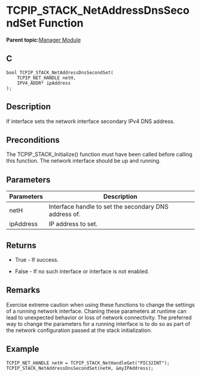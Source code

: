 # TCPIP\_STACK\_NetAddressDnsSecondSet Function

**Parent topic:**[Manager Module](GUID-B37C4F4C-DC2D-48D9-9909-AACBA987B57A.md)

## C

```
bool TCPIP_STACK_NetAddressDnsSecondSet(
    TCPIP_NET_HANDLE netH, 
    IPV4_ADDR* ipAddress
);
```

## Description

If interface sets the network interface secondary IPv4 DNS address.

## Preconditions

The TCPIP\_STACK\_Initialize\(\) function must have been called before calling this function. The network interface should be up and running.

## Parameters

|Parameters|Description|
|----------|-----------|
|netH|Interface handle to set the secondary DNS address of.|
|ipAddress|IP address to set.|

## Returns

-   True - If success.

-   False - If no such interface or interface is not enabled.


## Remarks

Exercise extreme caution when using these functions to change the settings of a running network interface. Chaning these parameters at runtime can lead to unexpected behavior or loss of network connectivity. The preferred way to change the parameters for a running interface is to do so as part of the network configuration passed at the stack initialization.

## Example

```
TCPIP_NET_HANDLE netH = TCPIP_STACK_NetHandleGet("PIC32INT");
TCPIP_STACK_NetAddressDnsSecondSet(netH, &myIPAddress);
```

